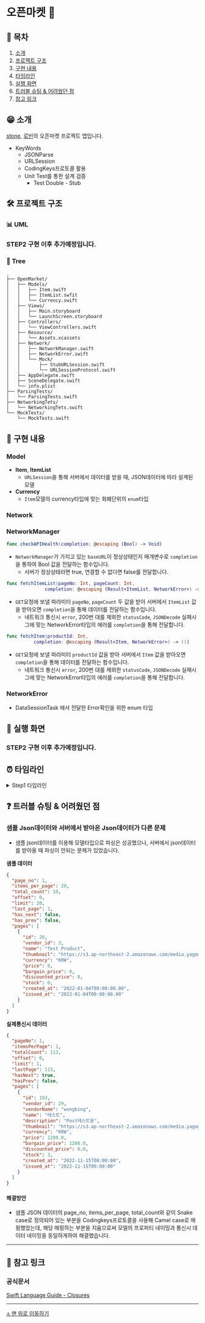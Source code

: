 # 오픈마켓 🏬

## 📖 목차

1. [소개](#-소개)
2. [프로젝트 구조](#-프로젝트-구조)
3. [구현 내용](#-구현-내용)
4. [타임라인](#-타임라인)
5. [실행 화면](#-실행-화면)
6. [트러블 슈팅 & 어려웠던 점](#-트러블-슈팅--어려웠던-점)
7. [참고 링크](#-참고-링크)

## 😁 소개

[stone](https://github.com/lws2269), [로빈](https://github.com/yuvinrho)의 오픈마켓 프로젝트 앱입니다.

- KeyWords
    - JSONParse
    - URLSession
    - CodingKeys프로토콜 활용
    - Unit Test를 통한 설계 검증
        - Test Double - Stub
## 🛠 프로젝트 구조

### 📊 UML
### STEP2 구현 이후 추가예정입니다.


### 🌲 Tree
```
.
├── OpenMarket/
│   ├── Models/
│   │   ├── Item.swift
│   │   ├── ItemList.swfit
│   │   └── Currency.swift
│   ├── Views/
│   │   ├── Main.storyboard
│   │   └── LaunchScreen.storyboard  
│   ├── Controllers/
│   │   └── ViewControllers.swift
│   ├── Resource/
│   │   └── Assets.xcassets
│   ├── Network/
│   │   ├── NetworkManager.swift
│   │   ├── NetworkError.swift
│   │   └── Mock/
│   │       ├── StubURLSession.swift
│   │       └── URLSessionProtocol.swift
│   ├── AppDelegate.swift
│   ├── SceneDelegate.swift
│   └── info.plist
├── ParsingTests/
│   └── ParsingTests.swift
├── NetworkingTets/
│   └── NetworkingTets.swift
└── MockTests/
    └── MockTests.swift
```
## 📌 구현 내용
### Model
- **Item**, **ItemList**
    - `URLSession`을 통해 서버에서 데이터를 받을 때, JSON데이터에 따라 설계된 모델
- **Currency**
    - `Item`모델의 currency타입에 맞는 화폐단위의 `enum`타입

### Network
### NetworkManager
```swift
func checkAPIHealth(completion: @escaping (Bool) -> Void)
```
- `NetworkManager`가 가지고 있는 `baseURL`이 정상상태인지 매개변수로 `completion`을 통하여 Bool 값을 전달하는 함수입니다.
    - 서버가 정상상태라면 true, 연결할 수 없다면 false를 전달합니다.
```swift
func fetchItemList(pageNo: Int, pageCount: Int, 
              completion: @escaping (Result<ItemList, NetworkError>) -> Void)
```
- `GET`요청에 보낼 파라미터 `pageNo`, `pageCount` 두 값을 받아 서버에서 `ItemList` 값을 받아오면 `completion`을 통해 데이터를 전달하는 함수입니다.
    - 네트워크 통신시 `error`, 200번 대를 제외한 `statusCode`, `JSONDecode` 실패시 그에 맞는 NetworkError타입의 에러를 `completion`을 통해 전달합니다.
```swift
func fetchItem(productId: Int, 
          completion: @escaping (Result<Item, NetworkError>) -> ())
```
- `GET`요청에 보낼 파라미터 `productId` 값을 받아 서버에서 `Item` 값을 받아오면 `completion`을 통해 데이터를 전달하는 함수입니다.
    - 네트워크 통신시 `error`, 200번 대를 제외한 `statusCode`, `JSONDecode` 실패시 그에 맞는 NetworkError타입의 에러를 `completion`을 통해 전달합니다.

### NetworkError
- DataSessionTask 에서 전달한 Error확인을 위한 enum 타입


## 📱 실행 화면
### STEP2 구현 이후 추가예정입니다.

## ⏰ 타임라인


<details>
<summary>Step1 타임라인</summary>
<div markdown="1">       

- **2022.11.15**
    - `Item`, `ItemsList` 모델 타입 정의  
    - Json파일을 모델 타입에 맞게 파싱 및 테스트코드 작성
    - `NetworkingManager`, `NetworkError` 타입 정의
    - 서버에서 데이터 가져오는 메서드 구현
    - Networking 테스트코드 작성
    
- **2022.11.16**
    - `URLSessionProtocol` 정의
    - `StubURLSession` 정의
    - 네트워크 Mock 테스트 작성
    - 코드, 네이밍, 프로젝트 디렉토리 구조 수정
    - Step1 PR 작성
    
    
- **2022.11.17**
    - 네이밍, 코드 컨벤션 수정
    - Step1 Merged
    
</div>
</details>


## ❓ 트러블 슈팅 & 어려웠던 점

### 샘플 Json데이터와 서버에서 받아온 Json데이터가 다른 문제
- 샘플 json데이터를 이용해 모델타입으로 파싱은 성공했으나, 서버에서 json데이터를 받아올 때 파싱이 안되는 문제가 있었습니다.

**샘플 데이터**
```json
{
  "page_no": 1,
  "items_per_page": 20,
  "total_count": 10,
  "offset": 0,
  "limit": 20,
  "last_page": 1,
  "has_next": false,
  "has_prev": false,
  "pages": [
    {
      "id": 20,
      "vendor_id": 3,
      "name": "Test Product",
      "thumbnail": "https://s3.ap-northeast-2.amazonaws.com/media.yagom-academy.kr/training-resources/3/thumb/5a0cd56b6d3411ecabfa97fd953cf965.jpg",
      "currency": "KRW",
      "price": 0,
      "bargain_price": 0,
      "discounted_price": 0,
      "stock": 0,
      "created_at": "2022-01-04T00:00:00.00",
      "issued_at": "2022-01-04T00:00:00.00"
    }
  ]
}
```
**실제통신시 데이터**
```json
{
  "pageNo": 1,
  "itemsPerPage": 1,
  "totalCount": 113,
  "offset": 0,
  "limit": 1,
  "lastPage": 113,
  "hasNext": true,
  "hasPrev": false,
  "pages": [
    {
      "id": 193,
      "vendor_id": 29,
      "vendorName": "wongbing",
      "name": "테스트",
      "description": "Post테스트용",
      "thumbnail": "https://s3.ap-northeast-2.amazonaws.com/media.yagom-academy.kr/training-resources/29/20221115/2e4728b864ef11eda917ff060c8f69d7_thumb.png",
      "currency": "KRW",
      "price": 1200.0,
      "bargain_price": 1200.0,
      "discounted_price": 0.0,
      "stock": 3,
      "created_at": "2022-11-15T00:00:00",
      "issued_at": "2022-11-15T00:00:00"
    }
  ]
}
```
#### 해결방안
- 샘플 JSON 데이터의 page_no, items_per_page, total_count와 같이 Snake case로 정의되어 있는 부분을 Codingkeys프로토콜을 사용해 Camel case로 매핑했었는데, 해당 매핑하는 부분을 지움으로써 모델의 프로퍼티 네이밍과 통신시 데이터 네이밍을 동일하게하여 해결했습니다.


---


## 📖 참고 링크

### 공식문서
[Swift Language Guide - Closures](https://docs.swift.org/swift-book/LanguageGuide/Closures.html)



---

[🔝 맨 위로 이동하기](#오픈마켓-🏬)
